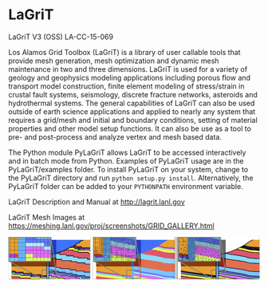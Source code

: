 # LaGriT

LaGriT V3 (OSS) LA-CC-15-069

Los Alamos Grid Toolbox (LaGriT) is a library of user callable tools that provide mesh generation, mesh optimization and dynamic mesh maintenance in two and three dimensions. LaGriT is used for a variety of geology and geophysics modeling applications including porous flow and transport model construction, finite element modeling of stress/strain in crustal fault systems, seismology, discrete fracture networks, asteroids and hydrothermal systems. The general capabilities of LaGriT can also be used outside of earth science applications and applied to nearly any system that requires a grid/mesh and initial and boundary conditions, setting of material properties and other model setup functions. It can also be use as a tool to pre- and post-process and analyze vertex and mesh based data.

The Python module PyLaGriT allows LaGriT to be accessed interactively and in batch mode from Python. Examples of PyLaGriT usage are in the PyLaGriT/examples folder. To install PyLaGriT on your system, change to the PyLaGriT directory and run `python setup.py install`. Alternatively, the PyLaGriT folder can be added to your `PYTHONPATH` environment variable. 


LaGriT Description and Manual at http://lagrit.lanl.gov

LaGriT Mesh Images at  https://meshing.lanl.gov/proj/screenshots/GRID_GALLERY.html

![alt tag](screenshots/refine_samples_TN1000.png)

